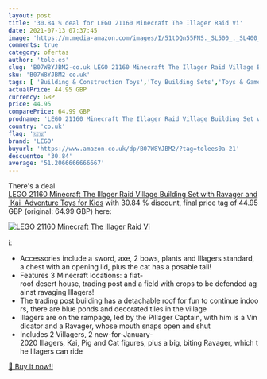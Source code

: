```yaml
---
layout: post
title: '30.84 % deal for LEGO 21160 Minecraft The Illager Raid Vi'
date: 2021-07-13 07:37:45
image: 'https://m.media-amazon.com/images/I/51tDQn55FNS._SL500_._SL400_.jpg'
comments: true
category: ofertas
author: 'tole.es'
slug: 'B07W8YJBM2-co.uk LEGO 21160 Minecraft The Illager Raid Village Building...'
sku: 'B07W8YJBM2-co.uk'
tags: [ 'Building & Construction Toys','Toy Building Sets','Toys & Games','Toys Store','lego', ]
actualPrice: 44.95 GBP
currency: GBP
price: 44.95
comparePrice: 64.99 GBP
prodname: 'LEGO 21160 Minecraft The Illager Raid Village Building Set with Ravager and Kai  Adventure Toys for Kids'
country: 'co.uk'
flag: '🇬🇧'
brand: 'LEGO'
buyurl: 'https://www.amazon.co.uk/dp/B07W8YJBM2/?tag=tolees0a-21'
descuento: '30.84'
average: '51.2066666666667'
---
```


There's a deal [LEGO 21160 Minecraft The Illager Raid Village Building Set with Ravager and Kai  Adventure Toys for Kids](https://www.amazon.co.uk/dp/B07W8YJBM2/?tag=tolees0a-21)  with  30.84 % discount, final price tag of  44.95 GBP (original: 64.99 GBP) here:

[![LEGO 21160 Minecraft The Illager Raid Vi](https://m.media-amazon.com/images/I/51tDQn55FNS._SL500_._SL400_.jpg)](https://www.amazon.co.uk/dp/B07W8YJBM2/?tag=tolees0a-21)

ℹ️:

- Accessories include a sword, axe, 2 bows, plants and Illagers standard, a chest with an opening lid, plus the cat has a posable tail!
- Features 3 Minecraft locations: a flat-roof desert house, trading post and a field with crops to be defended against ravaging Illagers!
- The trading post building has a detachable roof for fun to continue indoors, there are blue ponds and decorated tiles in the village
- Illagers are on the rampage, led by the Pillager Captain, with him is a Vindicator and a Ravager, whose mouth snaps open and shut
- Includes 2 Villagers, 2 new-for-January-2020 Illagers, Kai, Pig and Cat figures, plus a big, biting Ravager, which the Illagers can ride

[🛒 Buy it now!!](https://www.amazon.co.uk/dp/B07W8YJBM2/?tag=tolees0a-21)
